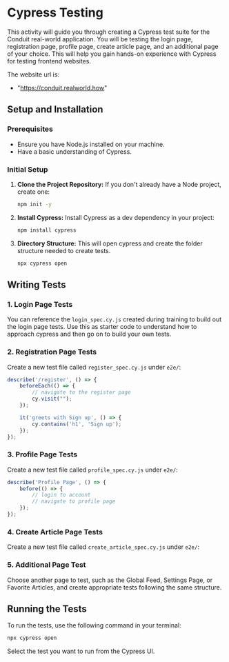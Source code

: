 # Cypress Testing

This activity will guide you through creating a Cypress test suite for the Conduit real-world application. You will be testing the login page, registration page, profile page, create article page, and an additional page of your choice. This will help you gain hands-on experience with Cypress for testing frontend websites.

The website url is:

- "https://conduit.realworld.how"

## Setup and Installation

### Prerequisites
- Ensure you have Node.js installed on your machine.
- Have a basic understanding of Cypress.

### Initial Setup

1. **Clone the Project Repository:**
   If you don't already have a Node project, create one:
   ```bash
   npm init -y
   ```

2. **Install Cypress:**
   Install Cypress as a dev dependency in your project:
   ```bash
   npm install cypress
   ```

3. **Directory Structure:**
   This will open cypress and create the folder structure needed to create tests.
   ```bash
   npx cypress open
   ```

## Writing Tests

### 1. Login Page Tests
You can reference the `login_spec.cy.js` created during training to build out the login page tests. Use this as starter code to understand how to approach cypress and then go on to build your own tests.

### 2. Registration Page Tests
Create a new test file called `register_spec.cy.js` under `e2e/`:

```javascript
describe('/register', () => {
    beforeEach(() => {
        // navigate to the register page
        cy.visit("");
    });

    it('greets with Sign up', () => {
        cy.contains('h1', 'Sign up');
    });
});
```

### 3. Profile Page Tests
Create a new test file called `profile_spec.cy.js` under `e2e/`:

```javascript
describe('Profile Page', () => {
    before(() => {
        // login to account
        // navigate to profile page
    });
});
```

### 4. Create Article Page Tests
Create a new test file called `create_article_spec.cy.js` under `e2e/`:

### 5. Additional Page Test
Choose another page to test, such as the Global Feed, Settings Page, or Favorite Articles, and create appropriate tests following the same structure.

## Running the Tests

To run the tests, use the following command in your terminal:
```bash
npx cypress open
```
Select the test you want to run from the Cypress UI.